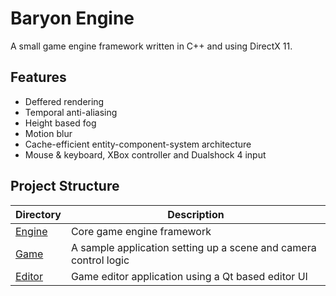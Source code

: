 # Baryon Engine
A small game engine framework written in C++ and using DirectX 11.
## Features
* Deffered rendering
* Temporal anti-aliasing
* Height based fog
* Motion blur
* Cache-efficient entity-component-system architecture
* Mouse & keyboard, XBox controller and Dualshock 4 input

## Project Structure
|Directory                                                             |Description                                                            |
|----------------------------------------------------------------------|-----------------------------------------------------------------------|
|[Engine](Engine)                                                      |Core game engine framework                                             |
|[Game](Game)                                                          |A sample application setting up a scene and camera control logic       |
|[Editor](Editor)                                                      |Game editor application using a Qt based editor UI                     |
